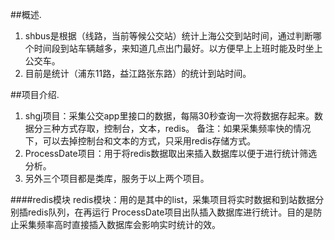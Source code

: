 ##概述.
1. shbus是根据（线路，当前等候公交站）统计上海公交到站时间，通过判断哪个时间段到站车辆越多，来知道几点出门最好。以方便早上上班时能及时坐上公交车。
2. 目前是统计（浦东11路，益江路张东路）的统计到站时间。

##项目介绍.
1. shgj项目：采集公交app里接口的数据，每隔30秒查询一次将数据存起来。数据分三种方式存取，控制台，文本，redis。
备注：如果采集频率快的情况下，可以去掉控制台和文本的方式，只采用redis存储方式。
2. ProcessDate项目：用于将redis数据取出来插入数据库以便于进行统计筛选分析。
3. 另外三个项目都是类库，服务于以上两个项目。

####redis模块
redis模块：用的是其中的list，采集项目将实时数据和到站数据分别插redis队列，在再运行 ProcessDate项目出队插入数据库进行统计。目的是防止采集频率高时直接插入数据库会影响实时统计的效。